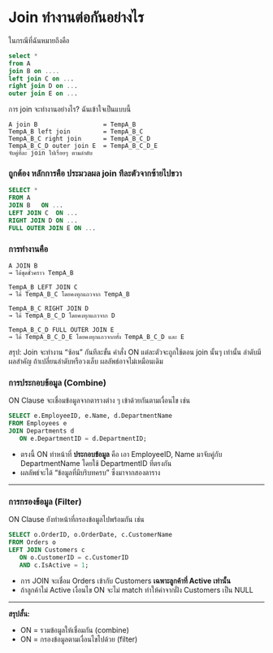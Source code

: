 # Join ทำงานต่อกันอย่างไร

ในกรณีที่ฉันหมายถึงคือ
```sql
select *
from A
join B on ....
left join C on ...
right join D on ...
outer join E on ... 
````

การ join จะทำงานอย่างไร? ฉันเข้าใจเป็นแบบนี้ 
```
A join B                  = TempA_B
TempA_B left join         = TempA_B_C 
TempA_B_C right join      = TempA_B_C_D 
TempA_B_C_D outer join E  = TempA_B_C_D_E 
จับคู่ที่ละ join ไปเรื่อยๆ ตามลำดับ
```

### ถูกต้อง หลักการคือ ประมวลผล join ทีละตัวจากซ้ายไปขวา
```sql
SELECT *
FROM A
JOIN B   ON ...
LEFT JOIN C  ON ...
RIGHT JOIN D ON ...
FULL OUTER JOIN E ON ...
```

### การทำงานคือ
```
A JOIN B
→ ได้ชุดชั่วคราว TempA_B

TempA_B LEFT JOIN C
→ ได้ TempA_B_C โดยคงทุกแถวจาก TempA_B

TempA_B_C RIGHT JOIN D
→ ได้ TempA_B_C_D โดยคงทุกแถวจาก D

TempA_B_C_D FULL OUTER JOIN E
→ ได้ TempA_B_C_D_E โดยคงทุกแถวจากทั้ง TempA_B_C_D และ E
```

สรุป:
Join จะทำงาน “ซ้อน” กันทีละขั้น
คำสั่ง ON แต่ละตัวจะถูกใช้ตอน join นั้นๆ เท่านั้น
ลำดับมีผลสำคัญ ถ้าเปลี่ยนลำดับหรือวงเล็บ ผลลัพธ์อาจไม่เหมือนเดิม

### การประกอบข้อมูล (Combine)

ON Clause จะเชื่อมข้อมูลจากตารางต่าง ๆ เข้าด้วยกันตามเงื่อนไข เช่น

```sql
SELECT e.EmployeeID, e.Name, d.DepartmentName
FROM Employees e
JOIN Departments d
   ON e.DepartmentID = d.DepartmentID;
```

* ตรงนี้ ON ทำหน้าที่ **ประกอบข้อมูล** คือ เอา EmployeeID, Name มาจับคู่กับ DepartmentName โดยใช้ DepartmentID ที่ตรงกัน
* ผลลัพธ์จะได้ “ข้อมูลที่มีบริบทครบ” ซึ่งมาจากสองตาราง

---

### การกรองข้อมูล (Filter)

ON Clause ยังทำหน้าที่กรองข้อมูลไปพร้อมกัน เช่น

```sql
SELECT o.OrderID, o.OrderDate, c.CustomerName
FROM Orders o
LEFT JOIN Customers c
   ON o.CustomerID = c.CustomerID
   AND c.IsActive = 1;
```

* การ JOIN จะเชื่อม Orders เข้ากับ Customers **เฉพาะลูกค้าที่ Active เท่านั้น**
* ถ้าลูกค้าไม่ Active เงื่อนไข ON จะไม่ match ทำให้ค่าจากฝั่ง Customers เป็น NULL

---

**สรุปสั้น:**

* ON = รวมข้อมูลให้เชื่อมกัน (combine)
* ON = กรองข้อมูลตามเงื่อนไขไปด้วย (filter)
